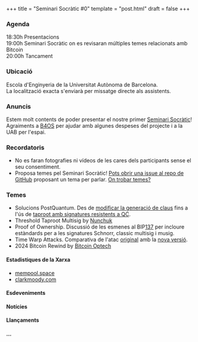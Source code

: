 +++
title = "Seminari Socràtic #0"
template = "post.html"
draft = false
+++

### Agenda
18:30h Presentacions\
19:00h Seminari Socràtic on es revisaran múltiples temes relacionats amb Bitcoin\
20:00h Tancament

### Ubicació
Escola d'Enginyeria de la Universitat Autònoma de Barcelona.\
La localització exacta s'enviarà per missatge directe als assistents.

### Anuncis
Estem molt contents de poder presentar el nostre primer [Seminari Socràtic](/about)!\
Agraiments a [B4OS](https://www.libreriadesatoshi.com/b4os) per ajudar amb algunes despeses del projecte i a la UAB per l'espai.

### Recordatoris
- No es faran fotografies ni vídeos de les cares dels participants sense el seu consentiment.
- Proposa temes pel Seminari Socràtic! [Pots obrir una issue al repo de GitHub](https://github.com/Bit-Devs-Barcelona/bit-devs-barcelona.github.io/issues) proposant un tema per parlar. [On trobar temes?](/about/find-topics/)

### Temes
- Solucions PostQuantum. Des de [modificar la generació de claus](https://conduition.io/cryptography/quantum-hbs/) fins a l'ús de [taproot amb signatures resistents a QC](https://groups.google.com/g/bitcoindev/c/8O857bRSVV8).
- Threshold Taproot Multisig by [Nunchuk](https://nunchuk.io/blog/taproot-multisig)
- Proof of Ownership. Discussió de les esmenes al BIP[137](https://github.com/bitcoin/bips/blob/master/bip-0137.mediawiki) per incloure estàndards per a les signatures Schnorr, classic multisig i musig.
- Time Warp Attacks. Comparativa de l'atac [original](https://bitcoinops.org/en/topics/time-warp/) amb la [nova versió](https://bitcoinops.org/en/newsletters/2024/08/16/#new-time-warp-vulnerability-in-testnet4).
- 2024 Bitcoin Rewind by [Bitcoin Optech](https://bitcoinops.org/en/newsletters/2024/12/20/)

#### Estadistiques de la Xarxa
- [mempool.space](https://mempool.space/)
- [clarkmoody.com](https://bitcoin.clarkmoody.com/dashboard/)

#### Esdeveniments

#### Notícies

#### Llançaments

#### ...
